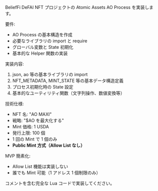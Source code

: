 BeliefFi DeFAI NFT プロジェクトの Atomic Assets AO Process を実装します。

要件:

- AO Process の基本構造を作成
- 必要なライブラリの import と require
- グローバル変数と State 初期化
- 基本的な Helper 関数の実装

実装内容:

1. json, ao 等の基本ライブラリの import
2. NFT_METADATA, MINT_STATE 等の基本データ構造定義
3. プロセス初期化時の State 設定
4. 基本的なユーティリティ関数（文字列操作、数値変換等）

技術仕様:

- NFT 名: "AO MAXI"
- 戦略: "$AO を最大化する"
- Mint 価格: 1 USDA
- 発行上限: 100 個
- 1 回の Mint で 1 個のみ
- **Public Mint 方式（Allow List なし）**

MVP 簡素化:

- Allow List 機能は実装しない
- 誰でも Mint 可能（1 アドレス 1 個制限のみ）

コメントを含む完全な Lua コードで実装してください。

